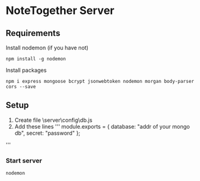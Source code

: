 # NoteTogether Server
## Requirements
Install nodemon (if you have not)
```
npm install -g nodemon
```

Install packages
```
npm i express mongoose bcrypt jsonwebtoken nodemon morgan body-parser cors --save
```

## Setup
1. Create file \server\config\db.js
2. Add these lines
'''
module.exports = {
	database: "addr of your mongo db",
	secret: "password"
};

'''

### Start server
```
nodemon
```


